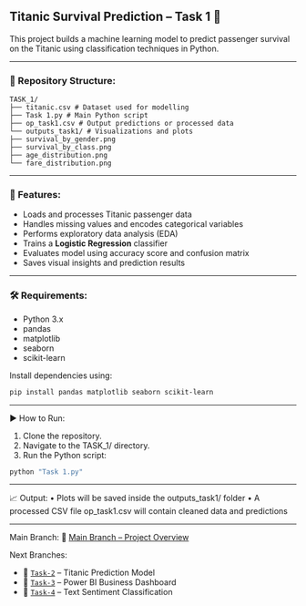 ## Titanic Survival Prediction – Task 1 🚢

This project builds a machine learning model to predict passenger survival on the Titanic using classification techniques in Python.

---

### 📁 Repository Structure:
```
TASK_1/
├── titanic.csv # Dataset used for modelling
├── Task 1.py # Main Python script
├── op_task1.csv # Output predictions or processed data
└── outputs_task1/ # Visualizations and plots
├── survival_by_gender.png
├── survival_by_class.png
├── age_distribution.png
└── fare_distribution.png
```

---

### 📌 Features:
* Loads and processes Titanic passenger data
* Handles missing values and encodes categorical variables
* Performs exploratory data analysis (EDA)
* Trains a **Logistic Regression** classifier
* Evaluates model using accuracy score and confusion matrix
* Saves visual insights and prediction results

---

### 🛠️ Requirements:
* Python 3.x  
* pandas  
* matplotlib  
* seaborn  
* scikit-learn  

Install dependencies using:
```bash
pip install pandas matplotlib seaborn scikit-learn
```

---

▶️ How to Run:
1.	Clone the repository.
2.	Navigate to the TASK_1/ directory.
3.	Run the Python script:
```bash
python "Task 1.py"
```

---

📈 Output:
•	Plots will be saved inside the outputs_task1/ folder
•	A processed CSV file op_task1.csv will contain cleaned data and predictions

---

Main Branch:
🔗 [Main Branch – Project Overview](https://github.com/rishibhardwaj90/CODSOFT-Rishi/tree/main)

Next Branches:
* 🔁 [`Task-2`](https://github.com/rishibhardwaj90/CODSOFT-Rishi/tree/Task-2) – Titanic Prediction Model
* 🔁 [`Task-3`](https://github.com/rishibhardwaj90/CODSOFT-Rishi/tree/Task-3) – Power BI Business Dashboard
* 🔁 [`Task-4`](https://github.com/rishibhardwaj90/CODSOFT-Rishi/tree/Task-4) – Text Sentiment Classification
